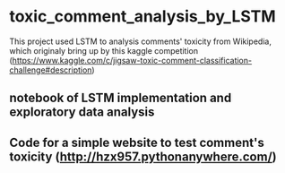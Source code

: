 # toxic_comment_analysis_by_LSTM
This project used LSTM to analysis comments' toxicity from Wikipedia, which originaly bring up by this kaggle competition
(https://www.kaggle.com/c/jigsaw-toxic-comment-classification-challenge#description)

## notebook of LSTM implementation and exploratory data analysis
## Code for a simple website to test comment's toxicity (http://hzx957.pythonanywhere.com/)
